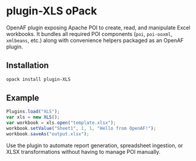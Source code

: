 # plugin-XLS oPack

OpenAF plugin exposing Apache POI to create, read, and manipulate Excel workbooks. It bundles all required POI components
(`poi`, `poi-ooxml`, `xmlbeans`, etc.) along with convenience helpers packaged as an OpenAF plugin.

## Installation

```bash
opack install plugin-XLS
```

## Example

```javascript
Plugins.load("XLS");
var xls = new XLS();
var workbook = xls.open("template.xlsx");
workbook.setValue("Sheet1", 1, 1, "Hello from OpenAF!");
workbook.saveAs("output.xlsx");
```

Use the plugin to automate report generation, spreadsheet ingestion, or XLSX transformations without having to manage POI
manually.
